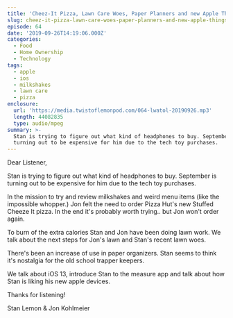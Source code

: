 ```yaml
---
title: 'Cheez-It Pizza, Lawn Care Woes, Paper Planners and new Apple Things'
slug: cheez-it-pizza-lawn-care-woes-paper-planners-and-new-apple-things
episode: 64
date: '2019-09-26T14:19:06.000Z'
categories:
  - Food
  - Home Ownership
  - Technology
tags:
  - apple
  - ios
  - milkshakes
  - lawn care
  - pizza
enclosure:
  url: 'https://media.twistoflemonpod.com/064-lwatol-20190926.mp3'
  length: 44082835
  type: audio/mpeg
summary: >-
  Stan is trying to figure out what kind of headphones to buy. September is
  turning out to be expensive for him due to the tech toy purchases.
---
```


Dear Listener,

Stan is trying to figure out what kind of headphones to buy. September is turning out to be expensive for him due to the tech toy purchases.

In the mission to try and review milkshakes and weird menu items (like the impossible whopper.) Jon felt the need to order Pizza Hut's new Stuffed Cheeze It pizza. In the end it's probably worth trying.. but Jon won't order again.

To burn of the extra calories Stan and Jon have been doing lawn work. We talk about the next steps for Jon's lawn and Stan's recent lawn woes.

There's been an increase of use in paper organizers. Stan seems to think it's nostalgia for the old school trapper keepers.

We talk about iOS 13, introduce Stan to the measure app and talk about how Stan is liking his new apple devices.

Thanks for listening!

Stan Lemon & Jon Kohlmeier

